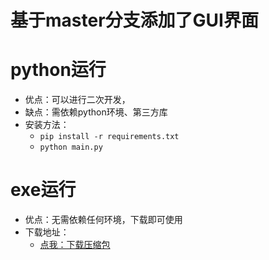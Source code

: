 # 基于master分支添加了GUI界面

# python运行
- 优点：可以进行二次开发，
- 缺点：需依赖python环境、第三方库
- 安装方法：
  - `pip install -r requirements.txt `
  - `python main.py`

# exe运行
- 优点：无需依赖任何环境，下载即可使用
- 下载地址：
  - [点我：下载压缩包](https://github.com/CrabBoss-lab/Baidu-Image-Loader/releases)